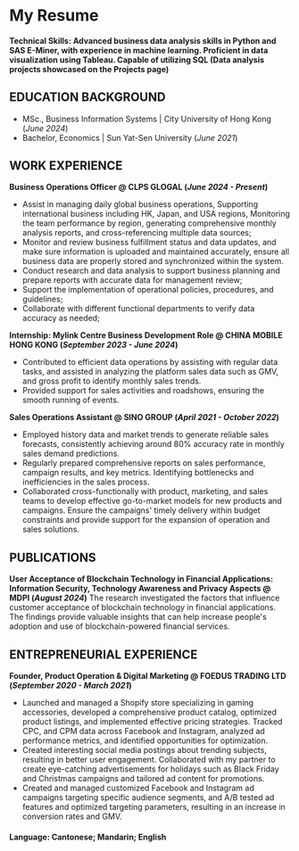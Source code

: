 # My Resume

#### Technical Skills: Advanced business data analysis skills in Python and SAS E-Miner, with experience in machine learning. Proficient in data visualization using Tableau. Capable of utilizing SQL (Data analysis projects showcased on the Projects page)

## EDUCATION BACKGROUND							       		
- MSc., Business Information Systems | City University of Hong Kong (_June 2024_)	 			        		
- Bachelor, Economics | Sun Yat-Sen University  (_June 2021_)

## WORK EXPERIENCE
**Business Operations Officer @ CLPS GLOGAL (_June 2024 - Present_)**
- Assist in managing daily global business operations, Supporting international business including HK, Japan, and USA regions, Monitoring the team performance by region, generating comprehensive monthly analysis reports, and cross-referencing multiple data sources;
- Monitor and review business fulfillment status and data updates, and make sure information is uploaded and maintained accurately, ensure all business data are properly stored and synchronized within the system.
- Conduct research and data analysis to support business planning and prepare reports with accurate data for management review;
- Support the implementation of operational policies, procedures, and guidelines;
- Collaborate with different functional departments to verify data accuracy as needed;

**Internship: Mylink Centre Business Development Role @ CHINA MOBILE HONG KONG (_September 2023 - June 2024_)**
- Contributed to efficient data operations by assisting with regular data tasks, and assisted in analyzing the platform sales data such as GMV, and gross profit to identify monthly sales trends.
- Provided support for sales activities and roadshows, ensuring the smooth running of events.

**Sales Operations Assistant @ SINO GROUP (_April 2021 - October 2022_)**
- Employed history data and market trends to generate reliable sales forecasts, consistently achieving around 80% accuracy rate in monthly sales demand predictions.
- Regularly prepared comprehensive reports on sales performance, campaign results, and key metrics. Identifying bottlenecks and inefficiencies in the sales process.
- Collaborated cross-functionally with product, marketing, and sales teams to develop effective go-to-market models for new products and campaigns. Ensure the campaigns' timely delivery within budget constraints and provide support for the expansion of operation and sales solutions.

## PUBLICATIONS
**User Acceptance of Blockchain Technology in Financial Applications: Information Security, Technology Awareness and Privacy Aspects @ MDPI (_August 2024_)**
The research investigated the factors that influence customer acceptance of blockchain technology in financial applications. The findings provide valuable insights that can help increase people's adoption and use of blockchain-powered financial services.

## ENTREPRENEURIAL EXPERIENCE
**Founder, Product Operation & Digital Marketing @ FOEDUS TRADING LTD (_September 2020 - March 2021_)**
- Launched and managed a Shopify store specializing in gaming accessories, developed a comprehensive product catalog, optimized product listings, and implemented effective pricing strategies. Tracked CPC, and CPM data across Facebook and Instagram, analyzed ad performance metrics, and identified opportunities for optimization.
- Created interesting social media postings about trending subjects, resulting in better user engagement. Collaborated with my partner to create eye-catching advertisements for holidays such as Black Friday and Christmas campaigns and tailored ad content for promotions.
- Created and managed customized Facebook and Instagram ad campaigns targeting specific audience segments, and A/B tested ad features and optimized targeting parameters, resulting in an increase in conversion rates and GMV.

#### Language: Cantonese; Mandarin; English



